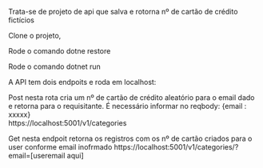 Trata-se de projeto de api que salva e rotorna nº de cartão de crédito fictícios

Clone o projeto,

Rode o comando dotne restore

Rode o comando dotnet run

A API tem dois endpoits e roda em localhost:

Post nesta rota cria um nº de cartão de crédito aleatório para o email dado e retorna para o requisitante. É necessário informar no reqbody: {email : xxxxx}  
https://localhost:5001/v1/categories

Get nesta endpoit retorna os registros com os nº de cartão criados para o user conforme email inofrmado 
https://localhost:5001/v1/categories/?email=[useremail aqui]

